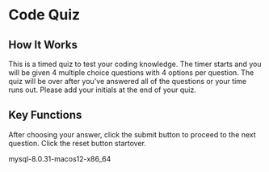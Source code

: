 # Code Quiz

## How It Works

This is a timed quiz to test your coding knowledge. The timer starts and you will be given 4 multiple choice questions with 4 options per question.  The quiz will be over after you've answered all of the questions or your time runs out. Please add your initials at the end of your quiz.  

## Key Functions

After choosing your answer, click the submit button to proceed to the next question.  Click the reset button startover.

mysql-8.0.31-macos12-x86_64




